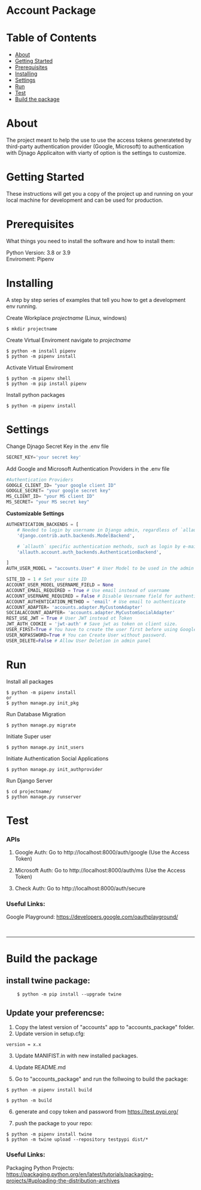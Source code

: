 # Account Package

# Table of Contents

- [About](#about)
- [Getting Started](#getting_started)
- [Prerequisites](#prerequisites)
- [Installing](#install)
- [Settings](#settings)
- [Run](#run)
- [Test](#test)
- [Build the package](#build_pkg)

# About <a name = "about"></a>

The project meant to help the use to use the access tokens generateted by third-party authentication provider (Google, Microsoft) to authentication with Djnago Applicaiton with viarty of option is the settings to customize.

# Getting Started <a name = "getting_started"></a>

These instructions will get you a copy of the project up and running on your local machine for development and can be used for production.

# Prerequisites <a name="prerequisites"></a>

What things you need to install the software and how to install them:

Python Version: 3.8 or 3.9 <br />
Enviroment: Pipenv

# Installing  <a name = "installing"></a>

A step by step series of examples that tell you how to get a development env running.

Create Workplace *projectname* (Linux, windows)

```console
$ mkdir projectname
```

Create Virtual Enviroment
navigate to *projectname*

```console
$ python -m install pipenv
$ python -m pipenv install
```

Activate Virtual Enviroment

```console
$ python -m pipenv shell
$ python -m pip install pipenv
```
Install python packages 

```console
$ python -m pipenv install
```
# Settings <a name = "settings"></a>

Change Djnago Secret Key in the .env file

```python
SECRET_KEY='your secret key'
```

Add Google and Microsoft Authentication Providers in the .env file
```python
#Authentication Providers
GOOGLE_CLIENT_ID= "your google client ID"
GOOGLE_SECRET= "your google secret key"
MS_CLIENT_ID= "your MS client ID"
MS_SECRET= "your MS secret key"
```
__Customizable Settings__
```python
AUTHENTICATION_BACKENDS = [ 
    # Needed to login by username in Django admin, regardless of `allauth`
    'django.contrib.auth.backends.ModelBackend',

    # `allauth` specific authentication methods, such as login by e-mail
    'allauth.account.auth_backends.AuthenticationBackend',

]
AUTH_USER_MODEL = "accounts.User" # User Model to be used in the admin site

SITE_ID = 1 # Set your site ID
ACCOUNT_USER_MODEL_USERNAME_FIELD = None 
ACCOUNT_EMAIL_REQUIRED = True # Use email instead of username
ACCOUNT_USERNAME_REQUIRED = False # Disable Uesrname field for authentication
ACCOUNT_AUTHENTICATION_METHOD = 'email' # Use email to authenticate
ACCOUNT_ADAPTER= 'accounts.adapter.MyCustomAdapter' 
SOCIALACCOUNT_ADAPTER= 'accounts.adapter.MyCustomSocialAdapter'
REST_USE_JWT = True # User JWT instead ot Token
JWT_AUTH_COOKIE = 'jwt-auth' # Save jwt as token on client size.
USER_FIRST=True # You have to create the user first before using Google and MS authentication
USER_NOPASSWORD=True # You can Create User without password.
USER_DELETE=False # Allow User Deletion in admin panel
```

# Run <a name = "run"></a>
Install all packages
```console
$ python -m pipenv install
or 
$ python manage.py init_pkg

```
Run Database Migration 
```console
$ python manage.py migrate
```
Initiate Super user 
```console
$ python manage.py init_users
```
Initiate Authentication Social Applications
```console
$ python manage.py init_authprovider
```
Run Django Server 
```console
$ cd projectname/
$ python manage.py runserver
```
 
# Test <a name = "test"></a>
### APIs
1. Google Auth: Go to http://localhost:8000/auth/google (Use the Access Token)

2. Microsoft Auth: Go to http://localhost:8000/auth/ms (Use the Access Token)

3. Check Auth: Go to http://localhost:8000/auth/secure

### Useful Links:

Google Playground: https://developers.google.com/oauthplayground/

<br>
<hr>

# Build the package <a name = "build_pkg"></a>
## install twine package:
```console
    $ python -m pip install --upgrade twine
```
## Update your preferencse:
1. Copy the latest version of "accounts" app to "accounts_package" folder. 
2. Update version in setup.cfg:
```
version = x.x
```
3. Update MANIFIST.in with new installed packages.

4. Update README.md

5. Go to "accounts_package" and run the follwoing to build the package:
```console
$ python -m pipenv install build

$ python -m build
```
6. generate and copy token and password from https://test.pypi.org/

7. push the package to your repo:

```console
$ python -m pipenv install twine 
$ python -m twine upload --repository testpypi dist/*
```

### Useful Links:

Packaging Python Projects:
https://packaging.python.org/en/latest/tutorials/packaging-projects/#uploading-the-distribution-archives